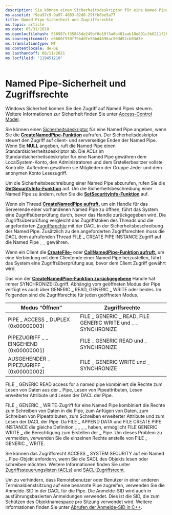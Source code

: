 ```yaml
---
description: Sie können einen Sicherheitsdeskriptor für eine Named Pipe angeben, wenn Sie die CreateNamedPipe-Funktion aufrufen. Der Sicherheitsdeskriptor steuert den Zugriff auf client- und serverseitige Enden der Named Pipe.
ms.assetid: f9ea97c9-9a97-4083-82d8-29ffb8be5a77
title: Named Pipe-Sicherheit und Zugriffsrechte
ms.topic: article
ms.date: 05/31/2018
ms.openlocfilehash: 556987cf35845de249bf0e19f3a0b481aab18e891c3b6211f26eb51571704d7b
ms.sourcegitcommit: e6600f550f79bddfe58bd4696ac50dd52cb03d7e
ms.translationtype: MT
ms.contentlocale: de-DE
ms.lasthandoff: 08/11/2021
ms.locfileid: "119451210"
---
```

# <a name="named-pipe-security-and-access-rights"></a>Named Pipe-Sicherheit und Zugriffsrechte

Windows Sicherheit können Sie den Zugriff auf Named Pipes steuern. Weitere Informationen zur Sicherheit finden Sie unter [Access-Control Model](/windows/desktop/SecAuthZ/access-control-model).

Sie können einen [Sicherheitsdeskriptor](/windows/desktop/SecAuthZ/security-descriptors) für eine Named Pipe angeben, wenn Sie die [**CreateNamedPipe-Funktion**](/windows/desktop/api/Winbase/nf-winbase-createnamedpipea) aufrufen. Der Sicherheitsdeskriptor steuert den Zugriff auf client- und serverseitige Enden der Named Pipe. Wenn Sie **NULL** angeben, ruft die Named Pipe einen Standardsicherheitsdeskriptor ab. Die ACLs im Standardsicherheitsdeskriptor für eine Named Pipe gewähren dem LocalSystem-Konto, den Administratoren und dem Erstellerbesitzer vollste Kontrolle. Außerdem gewähren sie Mitgliedern der Gruppe Jeder und dem anonymen Konto Lesezugriff.

Um die Sicherheitsbeschreibung einer Named Pipe abzurufen, rufen Sie die [**GetSecurityInfo-Funktion**](/windows/desktop/api/aclapi/nf-aclapi-getsecurityinfo) auf. Um die Sicherheitsbeschreibung einer Named Pipe zu ändern, rufen Sie die [**SetSecurityInfo-Funktion**](/windows/desktop/api/aclapi/nf-aclapi-setsecurityinfo) auf.

Wenn ein Thread [**CreateNamedPipe aufruft,**](/windows/desktop/api/Winbase/nf-winbase-createnamedpipea) um ein Handle für das Serverende einer vorhandenen Named Pipe zu öffnen, führt das System eine Zugriffsüberprüfung durch, bevor das Handle zurückgegeben wird. Die Zugriffsüberprüfung vergleicht das Zugriffstoken des Threads und die angeforderten [Zugriffsrechte](/windows/desktop/SecAuthZ/access-rights-and-access-masks) mit der DACL in der Sicherheitsbeschreibung der Named Pipe. Zusätzlich zu den angeforderten Zugriffsrechten muss die DACL dem aufrufenden Thread FILE \_ CREATE PIPE INSTANCE Zugriff auf die Named Pipe \_ \_ gewähren.

Wenn ein Client die [**CreateFile-**](/windows/desktop/api/fileapi/nf-fileapi-createfilea) oder [**CallNamedPipe-Funktion aufruft,**](/windows/desktop/api/Winbase/nf-winbase-callnamedpipea) um eine Verbindung mit dem Clientende einer Named Pipe herzustellen, führt das System eine Zugriffsüberprüfung aus, bevor dem Client Zugriff gewährt wird.

Das von der [**CreateNamedPipe-Funktion zurückgegebene**](/windows/desktop/api/Winbase/nf-winbase-createnamedpipea) Handle hat immer SYNCHRONIZE-Zugriff. Abhängig vom geöffneten Modus der Pipe verfügt es auch über GENERIC \_ READ, GENERIC \_ WRITE oder beides. Im Folgenden sind die Zugriffsrechte für jeden geöffneten Modus.



| Modus "Öffnen"                           | Zugriffsrechte                                              |
|-------------------------------------|------------------------------------------------------------|
| PIPE \_ ACCESS \_ DUPLEX (0x00000003)   | FILE \_ GENERIC \_ READ, FILE GENERIC WRITE und \_ \_ SYNCHRONIZE |
| PIPEZUGRIFF \_ \_ EINGEHEND (0x00000001)  | FILE \_ GENERIC READ und \_ SYNCHRONIZE                        |
| AUSGEHENDER \_ PIPEZUGRIFF \_ (0x00000002) | FILE \_ GENERIC WRITE und \_ SYNCHRONIZE                       |



 

FILE \_ GENERIC READ access for a named pipe kombiniert die Rechte zum Lesen von Daten aus der \_ Pipe, Lesen von Pipeattributen, Lesen erweiterter Attribute und Lesen der DACL der Pipe.

FILE \_ GENERIC \_ WRITE-Zugriff für eine Named Pipe kombiniert die Rechte zum Schreiben von Daten in die Pipe, zum Anfügen von Daten, zum Schreiben von Pipeattributen, zum Schreiben erweiterter Attribute und zum Lesen der DACL der Pipe. Da FILE \_ APPEND DATA und FILE CREATE PIPE INSTANCE die gleiche Definition \_ \_ \_ \_ haben, ermöglicht FILE GENERIC WRITE \_ die Berechtigung zum Erstellen der \_ Pipe. Um dieses Problem zu vermeiden, verwenden Sie die einzelnen Rechte anstelle von FILE \_ GENERIC \_ WRITE.

Sie können das Zugriffsrecht ACCESS \_ SYSTEM SECURITY auf ein Named \_ Pipe-Objekt anfordern, wenn Sie die SACL des Objekts lesen oder schreiben möchten. Weitere Informationen finden Sie unter [Zugriffssteuerungslisten (ACLs)](/windows/desktop/SecAuthZ/access-control-lists) und [SACL-Zugriffsrecht.](/windows/desktop/SecAuthZ/sacl-access-right)

Um zu verhindern, dass Remotebenutzer oder Benutzer in einer anderen Terminaldienstsitzung auf eine benannte Pipe zugreifen, verwenden Sie die Anmelde-SID in der DACL für die Pipe. Die Anmelde-SID wird auch in ausführungsbasierten Anmeldungen verwendet. Dies ist die SID, die zum Schützen des Objektnamespace pro Sitzung verwendet wird. Weitere Informationen finden Sie unter [Abrufen der Anmelde-SID in C++](/previous-versions//aa446670(v=vs.85)).

 

 
